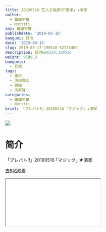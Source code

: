 ```yaml
---
title: 20190516 艺人才能排行｢魔术｣ ★滨家
author:
  - 鎌鼬字幕
  - Notttti
zmz: 鎌鼬字幕
publishdate: '2019-05-16'
bangumi: 其他
date: '2019-08-12'
slug: 2019-05-17-190516-52733406
description: 其他&#8226;190516
weight: 9188.0
bangumis:
  - 其他
tags:
  - 魔术
  - 滨田雅功
  - 镰鼬
  - 滨家隆一
categories:
  - 鎌鼬字幕
  - Notttti
brief: 「プレバト‼︎」20190516 ｢マジック｣ ★濱家
---
```

![](https://raw.githubusercontent.com/tcgriffith/owaraisite/master/static/tmpimg/70c640cb7707f16453acfcfc1e3d03e560980707.jpg.480.jpg)
# 简介  
「プレバト‼︎」20190516 ｢マジック｣ ★濱家  

[去B站观看](https://www.bilibili.com/video/av52733406/)
<div class ="resp-container"><iframe class="testiframe" src="//player.bilibili.com/player.html?aid=52733406"", scrolling="no", allowfullscreen="true" > </iframe></div> 
